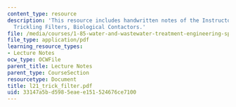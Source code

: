 ```yaml
---
content_type: resource
description: 'This resource includes handwritten notes of the Instructor on the topic:
  Trickling Filters, Biological Contactors.'
file: /media/courses/1-85-water-and-wastewater-treatment-engineering-spring-2006/33147a5bd5985eaee151524676ce7100_l21_trick_filter.pdf
file_type: application/pdf
learning_resource_types:
- Lecture Notes
ocw_type: OCWFile
parent_title: Lecture Notes
parent_type: CourseSection
resourcetype: Document
title: l21_trick_filter.pdf
uid: 33147a5b-d598-5eae-e151-524676ce7100
---
```

